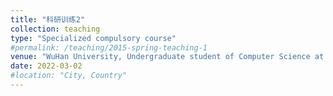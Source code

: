 ```yaml
---
title: "科研训练2"
collection: teaching
type: "Specialized compulsory course"
#permalink: /teaching/2015-spring-teaching-1
venue: "WuHan University, Undergraduate student of Computer Science at Hongyi College, Class of 2019"
date: 2022-03-02
#location: "City, Country"
---
```

